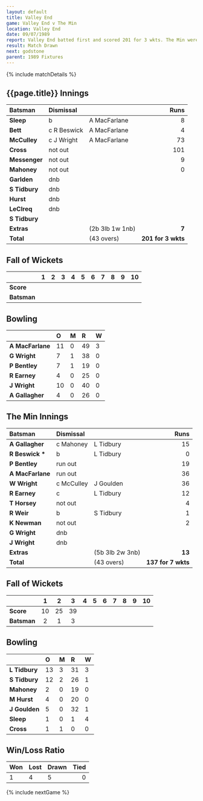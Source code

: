 ```yaml
---
layout: default
title: Valley End
game: Valley End v The Min
location: Valley End
date: 09/07/1989
report: Valley End batted first and scored 201 for 3 wkts. The Min were 137 for 7 wkts when time ran out
result: Match Drawn
next: godstone
parent: 1989 Fixtures
---
```


{% include matchDetails %}

## {{page.title}} Innings

| Batsman | Dismissal |  | Runs |
|:---|:---|---|---:|
| **Sleep** | b | A MacFarlane | 8 |
| **Bett** | c R Beswick | A MacFarlane | 4 |
| **McCulley** | c J Wright | A MacFarlane | 73 |
| **Cross** | not out |  | 101 |
| **Messenger** | not out |  | 9 |
| **Mahoney** | not out |  | 0 |
| **Garlden** | dnb |  |  |
| **S Tidbury** | dnb |  |  |
| **Hurst** | dnb |  |  |
| **LeClreq** | dnb |  |  |
| **S Tidbury** |  |  |  |
| **Extras** | | (2b 3lb 1w 1nb) | **7** |
| **Total** | | (43 overs) | **201 for 3 wkts** |

## Fall of Wickets

| | 1 | 2 | 3 | 4 | 5 | 6 | 7 | 8 | 9 | 10 |
|---|:---:|:---:|:---:|:---:|:---:|:---:|:---:|:---:|:---:|:---:|
| **Score** |  |  |  |  |  |  |  |  |  |  |
| **Batsman** |  |  |  |  |  |  |  |  |  |  |

## Bowling

| | O | M | R | W |
|---|:---|:---|:---|:---|
| **A MacFarlane** | 11 | 0 | 49 | 3 |
| **G Wright** | 7 | 1 | 38 | 0 |
| **P Bentley** | 7 | 1 | 19 | 0 |
| **R Earney** | 4 | 0 | 25 | 0 |
| **J Wright** | 10 | 0 | 40 | 0 |
| **A Gallagher** | 4 | 0 | 26 | 0 |

## The Min Innings

| Batsman | Dismissal |  | Runs |
|:---|:---|---|---:|
| **A Gallagher** | c Mahoney | L Tidbury | 15 |
| **R Beswick &#42;** | b | L Tidbury | 0 |
| **P Bentley** | run out |  | 19 |
| **A MacFarlane** | run out |  | 36 |
| **W Wright** | c McCulley | J Goulden | 36 |
| **R Earney** | c | L Tidbury | 12 |
| **T Horsey** | not out |  | 4 |
| **R Weir** | b | S Tidbury | 1 |
| **K Newman** | not out |  | 2 |
| **G Wright** | dnb |  |  |
| **J Wright** | dnb |  |  |
| **Extras** | | (5b 3lb 2w 3nb) | **13** |
| **Total** | | (43 overs) | **137 for 7 wkts** |

## Fall of Wickets

| | 1 | 2 | 3 | 4 | 5 | 6 | 7 | 8 | 9 | 10 |
|---|:---:|:---:|:---:|:---:|:---:|:---:|:---:|:---:|:---:|:---:|
| **Score** | 10 | 25 | 39|  |  |  |  |  |  |  |
| **Batsman** | 2 | 1 | 3 |  |  |  |  |  |  |  |

## Bowling

| | O | M | R | W |
|---|:---|:---|:---|:---|
| **L Tidbury** | 13 | 3 | 31 | 3 |
| **S Tidbury** | 12 | 2 | 26 | 1 |
| **Mahoney** | 2 | 0 | 19 | 0 |
| **M Hurst** | 4 | 0 | 20 | 0 |
| **J Goulden** | 5 | 0 | 32 | 1 |
| **Sleep** | 1 | 0 | 1 | 4 |
| **Cross** | 1 | 1 | 0 | 0 |

## Win/Loss Ratio

| Won | Lost | Drawn | Tied |
|:---|:---|:---|---:|
| 1 | 4 | 5 | 0 |

{% include nextGame %}
